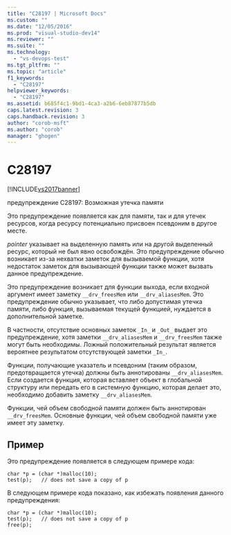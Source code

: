 ```yaml
---
title: "C28197 | Microsoft Docs"
ms.custom: ""
ms.date: "12/05/2016"
ms.prod: "visual-studio-dev14"
ms.reviewer: ""
ms.suite: ""
ms.technology: 
  - "vs-devops-test"
ms.tgt_pltfrm: ""
ms.topic: "article"
f1_keywords: 
  - "C28197"
helpviewer_keywords: 
  - "C28197"
ms.assetid: b685f4c1-9bd1-4ca3-a2b6-6eb87877b5db
caps.latest.revision: 3
caps.handback.revision: 3
author: "corob-msft"
ms.author: "corob"
manager: "ghogen"
---
```

# C28197
[!INCLUDE[vs2017banner](../code-quality/includes/vs2017banner.md)]

предупреждение C28197: Возможная утечка памяти  
  
 Это предупреждение появляется как для памяти, так и для утечек ресурсов, когда ресурсу потенциально присвоен псевдоним в другое месте.  
  
 *pointer* указывает на выделенную память или на другой выделенный ресурс, который не был явно освобождён.  Это предупреждение обычно возникает из\-за нехватки заметок для вызываемой функции, хотя недостаток заметок для вызывающей функции также может вызвать данное предупреждение.  
  
 Это предупреждение возникает для функции выхода, если входной аргумент имеет заметку `__drv_freesMem` или `__drv_aliasesMem`.  Это предупреждение обычно указывает, что либо допустимая утечка памяти, либо функция, вызываемая текущей функцией, нуждается в дополнительной заметке.  
  
 В частности, отсутствие основных заметок `_In_` и `_Out_` выдает это предупреждение, хотя заметки `__drv_aliasesMem` и `__drv_freesMem` также могут быть необходимы.  Ложный положительный результат является вероятнее результатом отсутствующей заметки `_In_`.  
  
 Функции, получающие указатель и псевдоним \(таким образом, предотвращается утечка\) должны быть аннотированы `__drv_aliasesMem`.  Если создается функция, которая вставляет объект в глобальной структуру или передать его в системную функцию, которая делает это, необходимо добавить заметку `__drv_aliasesMem`.  
  
 Функции, чей объем свободной памяти должен быть аннотирован `__drv_freesMem`.  Основные функции, чей объем свободной памяти уже имеет эту заметку.  
  
## Пример  
 Это предупреждение появляется в следующем примере кода:  
  
```  
char *p = (char *)malloc(10);  
test(p);   // does not save a copy of p  
```  
  
 В следующем примере кода показано, как избежать появления данного предупреждения:  
  
```  
char *p = (char *)malloc(10);  
test(p);   // does not save a copy of p  
free(p);  
```